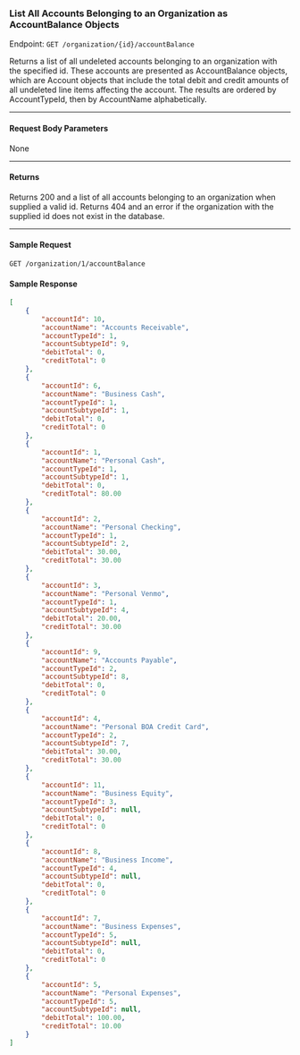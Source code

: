 ### List All Accounts Belonging to an Organization as AccountBalance Objects
Endpoint: `GET /organization/{id}/accountBalance`

Returns a list of all undeleted accounts belonging to an organization with the specified id. These accounts are presented as AccountBalance objects, which are Account objects that include the total debit and credit amounts of all undeleted line items affecting the account. The results are ordered by AccountTypeId, then by AccountName alphabetically.
___
#### Request Body Parameters
None
___
#### Returns
Returns 200 and a list of all accounts belonging to an organization when supplied a valid id. Returns 404 and an error if the organization with the supplied id does not exist in the database.
___
#### Sample Request
`GET /organization/1/accountBalance`
<br/>

#### Sample Response
```json
[
    {
        "accountId": 10,
        "accountName": "Accounts Receivable",
        "accountTypeId": 1,
        "accountSubtypeId": 9,
        "debitTotal": 0,
        "creditTotal": 0
    },
    {
        "accountId": 6,
        "accountName": "Business Cash",
        "accountTypeId": 1,
        "accountSubtypeId": 1,
        "debitTotal": 0,
        "creditTotal": 0
    },
    {
        "accountId": 1,
        "accountName": "Personal Cash",
        "accountTypeId": 1,
        "accountSubtypeId": 1,
        "debitTotal": 0,
        "creditTotal": 80.00
    },
    {
        "accountId": 2,
        "accountName": "Personal Checking",
        "accountTypeId": 1,
        "accountSubtypeId": 2,
        "debitTotal": 30.00,
        "creditTotal": 30.00
    },
    {
        "accountId": 3,
        "accountName": "Personal Venmo",
        "accountTypeId": 1,
        "accountSubtypeId": 4,
        "debitTotal": 20.00,
        "creditTotal": 30.00
    },
    {
        "accountId": 9,
        "accountName": "Accounts Payable",
        "accountTypeId": 2,
        "accountSubtypeId": 8,
        "debitTotal": 0,
        "creditTotal": 0
    },
    {
        "accountId": 4,
        "accountName": "Personal BOA Credit Card",
        "accountTypeId": 2,
        "accountSubtypeId": 7,
        "debitTotal": 30.00,
        "creditTotal": 30.00
    },
    {
        "accountId": 11,
        "accountName": "Business Equity",
        "accountTypeId": 3,
        "accountSubtypeId": null,
        "debitTotal": 0,
        "creditTotal": 0
    },
    {
        "accountId": 8,
        "accountName": "Business Income",
        "accountTypeId": 4,
        "accountSubtypeId": null,
        "debitTotal": 0,
        "creditTotal": 0
    },
    {
        "accountId": 7,
        "accountName": "Business Expenses",
        "accountTypeId": 5,
        "accountSubtypeId": null,
        "debitTotal": 0,
        "creditTotal": 0
    },
    {
        "accountId": 5,
        "accountName": "Personal Expenses",
        "accountTypeId": 5,
        "accountSubtypeId": null,
        "debitTotal": 100.00,
        "creditTotal": 10.00
    }
]
```